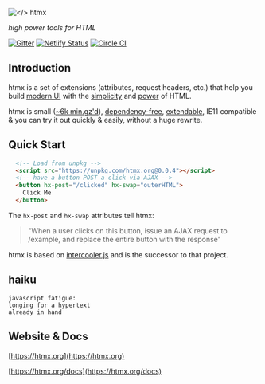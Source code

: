 ![</> htmx](https://raw.githubusercontent.com/bigskysoftware/htmx/master/www/img/htmx_logo.1.png "high power tools for HTML")

*high power tools for HTML*

[![Gitter](https://badges.gitter.im/intercooler-js/Lobby.svg)](https://gitter.im/intercooler-js/Lobby?utm_source=badge&utm_medium=badge&utm_campaign=pr-badge)
[![Netlify Status](https://api.netlify.com/api/v1/badges/dba3fc85-d9c9-476a-a35a-e52a632cef78/deploy-status)](https://app.netlify.com/sites/htmx/deploys)
[![Circle CI](https://circleci.com/gh/bigskysoftware/htmx.svg?style=svg)]()

## Introduction

htmx is a set of extensions (attributes, request headers, etc.) that help you build 
[modern UI](https://htmx.org/examples) with the [simplicity](https://en.wikipedia.org/wiki/HATEOAS) and 
[power](https://www.ics.uci.edu/~fielding/pubs/dissertation/rest_arch_style.htm) of HTML. 

htmx is small ([~6k min.gz'd](https://unpkg.com/htmx.org/dist/)), 
[dependency-free](https://github.com/bigskysoftware/htmx/blob/master/package.json),
[extendable](https://htmx.org/extensions),
IE11 compatible & you can try it out quickly & easily, without a huge rewrite.

## Quick Start

```html
  <!-- Load from unpkg -->
  <script src="https://unpkg.com/htmx.org@0.0.4"></script>
  <!-- have a button POST a click via AJAX -->
  <button hx-post="/clicked" hx-swap="outerHTML">
    Click Me
  </button>
```

The `hx-post` and `hx-swap` attributes tell htmx:

> "When a user clicks on this button, issue an AJAX request to /example, and replace the entire button with the response"

htmx is based on [intercooler.js](http://intercoolerjs.org) and is the successor to that project.

## haiku

    javascript fatigue:
    longing for a hypertext 
    already in hand

## Website & Docs

[https://htmx.org](https://htmx.org)

[https://htmx.org/docs](https://htmx.org/docs)
